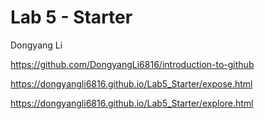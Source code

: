 # Lab 5 - Starter
Dongyang Li 

https://github.com/DongyangLi6816/introduction-to-github

https://dongyangli6816.github.io/Lab5_Starter/expose.html

https://dongyangli6816.github.io/Lab5_Starter/explore.html